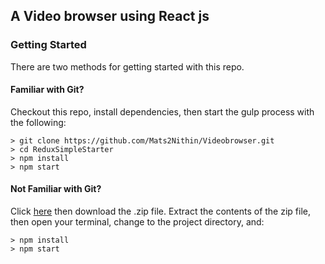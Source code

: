 

## A Video browser using React js

### Getting Started

There are two methods for getting started with this repo.

#### Familiar with Git?
Checkout this repo, install dependencies, then start the gulp process with the following:

```
> git clone https://github.com/Mats2Nithin/Videobrowser.git
> cd ReduxSimpleStarter
> npm install
> npm start
```

#### Not Familiar with Git?
Click [here](https://github.com/Mats2Nithin/Videobrowser) then download the .zip file.  Extract the contents of the zip file, then open your terminal, change to the project directory, and:

```
> npm install
> npm start
```

